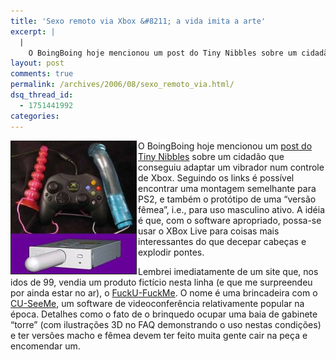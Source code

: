 ```yaml
---
title: 'Sexo remoto via Xbox &#8211; a vida imita a arte'
excerpt: |
  |
    O BoingBoing hoje mencionou um post do Tiny Nibbles sobre um cidadão que conseguiu adaptar um vibrador num controle de Xbox. Seguindo os links é possível encontrar uma montagem semelhante para PS2, e também o protótipo de uma "versão fêmea",...
layout: post
comments: true
permalink: /archives/2006/08/sexo_remoto_via.html/
dsq_thread_id:
  - 1751441992
categories:
---
```

<img title="Acima, controle de XBox adaptado para teledildonics. Abaixo, 'drive' do FuckU-FucMe." src="/archives/img/xboxteledildo_fufme.jpg"  width="200" height="212" align="left" border="1" style="margin-right:2px" />O BoingBoing hoje mencionou um [post do Tiny Nibbles][1] sobre um cidadão que conseguiu adaptar um vibrador num controle de Xbox. Seguindo os links é possível encontrar uma montagem semelhante para PS2, e também o protótipo de uma &#8220;versão fêmea&#8221;, i.e., para uso masculino ativo. A idéia é que, com o software apropriado, possa-se usar o XBox Live para coisas mais interessantes do que decepar cabeças e explodir pontes.

Lembrei imediatamente de um site que, nos idos de 99, vendia um produto fictício nesta linha (e que me surpreendeu por ainda estar no ar), o [FuckU-FuckMe][2]. O nome é uma brincadeira com o [CU-SeeMe][3], um software de videoconferência relativamente popular na época. Detalhes como o fato de o brinquedo ocupar uma baia de gabinete &#8220;torre&#8221; (com ilustrações 3D no FAQ demonstrando o uso nestas condições) e ter versões macho e fêmea devem ter feito muita gente cair na peça e encomendar um.

 [1]: http://www.tinynibbles.com/blogarchives/2006/08/xbox_teledildon.html
 [2]: http://www.fu-fme.com/
 [3]: http://en.wikipedia.org/wiki/Cuseeme

